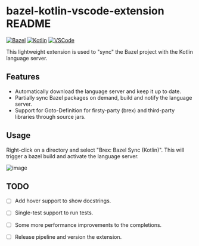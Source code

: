 # bazel-kotlin-vscode-extension README
[![Bazel][bazel-img]][bazel-url] [![Kotlin][kotlin-img]][kotlin-url] [![VSCode][vscode-img]][vscode-url]

[bazel-img]: https://img.shields.io/badge/build%20with-Bazel-43A047.svg
[bazel-url]: https://bazel.build
[kotlin-img]: https://img.shields.io/badge/kotlin-%237F52FF.svg?style=flat&logo=kotlin&logoColor=white
[kotlin-url]: https://kotlinlang.org
[vscode-img]: https://img.shields.io/badge/VSCode-0078D4?style=flat&logo=visual%20studio%20code&logoColor=white
[vscode-url]: https://code.visualstudio.com

This lightweight extension is used to "sync" the Bazel project with the Kotlin language server. 

## Features

- Automatically download the language server and keep it up to date.
- Partially sync Bazel packages on demand, build and notify the language server.
- Support for Goto-Definition for firsty-party (brex) and third-party libraries through source jars.

## Usage

Right-click on a directory and select "Brex: Bazel Sync (Kotlin)". This will trigger a bazel build and activate the language server.

![image](./images/image.png)

## TODO

- [ ] Add hover support to show docstrings.
- [ ] Single-test support to run tests.
- [ ] Some more performance improvements to the completions.
- [ ] Release pipeline and version the extension.

